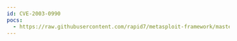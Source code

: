 ```yaml
---
id: CVE-2003-0990
pocs:
  - https://raw.githubusercontent.com/rapid7/metasploit-framework/master/modules/exploits/unix/webapp/squirrelmail_pgp_plugin.rb
---
```

